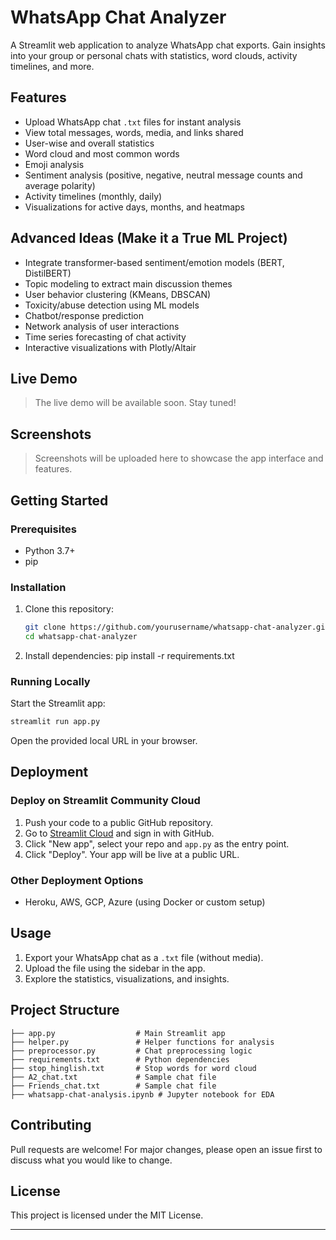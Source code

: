 # WhatsApp Chat Analyzer

A Streamlit web application to analyze WhatsApp chat exports. Gain insights into your group or personal chats with statistics, word clouds, activity timelines, and more.

## Features
- Upload WhatsApp chat `.txt` files for instant analysis
- View total messages, words, media, and links shared
- User-wise and overall statistics
- Word cloud and most common words
- Emoji analysis
- Sentiment analysis (positive, negative, neutral message counts and average polarity)
- Activity timelines (monthly, daily)
- Visualizations for active days, months, and heatmaps


## Advanced Ideas (Make it a True ML Project)

- Integrate transformer-based sentiment/emotion models (BERT, DistilBERT)
- Topic modeling to extract main discussion themes
- User behavior clustering (KMeans, DBSCAN)
- Toxicity/abuse detection using ML models
- Chatbot/response prediction
- Network analysis of user interactions
- Time series forecasting of chat activity
- Interactive visualizations with Plotly/Altair

## Live Demo

> The live demo will be available soon. Stay tuned!

## Screenshots

> Screenshots will be uploaded here to showcase the app interface and features.

## Getting Started

### Prerequisites
- Python 3.7+
- pip

### Installation
1. Clone this repository:
   ```bash
   git clone https://github.com/yourusername/whatsapp-chat-analyzer.git
   cd whatsapp-chat-analyzer
   ```
2. Install dependencies:
   pip install -r requirements.txt


### Running Locally
Start the Streamlit app:
```bash
streamlit run app.py
```
Open the provided local URL in your browser.

## Deployment

### Deploy on Streamlit Community Cloud
1. Push your code to a public GitHub repository.
2. Go to [Streamlit Cloud](https://streamlit.io/cloud) and sign in with GitHub.
3. Click "New app", select your repo and `app.py` as the entry point.
4. Click "Deploy". Your app will be live at a public URL.

### Other Deployment Options
- Heroku, AWS, GCP, Azure (using Docker or custom setup)

## Usage
1. Export your WhatsApp chat as a `.txt` file (without media).
2. Upload the file using the sidebar in the app.
3. Explore the statistics, visualizations, and insights.

## Project Structure
```
├── app.py                  # Main Streamlit app
├── helper.py               # Helper functions for analysis
├── preprocessor.py         # Chat preprocessing logic
├── requirements.txt        # Python dependencies
├── stop_hinglish.txt       # Stop words for word cloud
├── A2_chat.txt             # Sample chat file
├── Friends_chat.txt        # Sample chat file
├── whatsapp-chat-analysis.ipynb # Jupyter notebook for EDA
```

## Contributing
Pull requests are welcome! For major changes, please open an issue first to discuss what you would like to change.

## License
This project is licensed under the MIT License.

---
